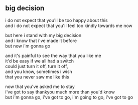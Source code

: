 ## big decision

i do not expect that you'll be too happy about this  
and i do not expect that you'll feel too kindly towards me now

but here i stand with my big decision  
and i know that i've made it before  
but now i'm gonna go

and it's painful to see the way that you like me  
it'd be easy if we all had a switch  
could just turn it off, turn it off,  
and you know, sometimes i wish  
that you never saw me like this

now that you've asked me to stay  
i've got to say thankyou much more than you'd know  
but i'm gonna go, i've got to go, i'm going to go, i've got to go
